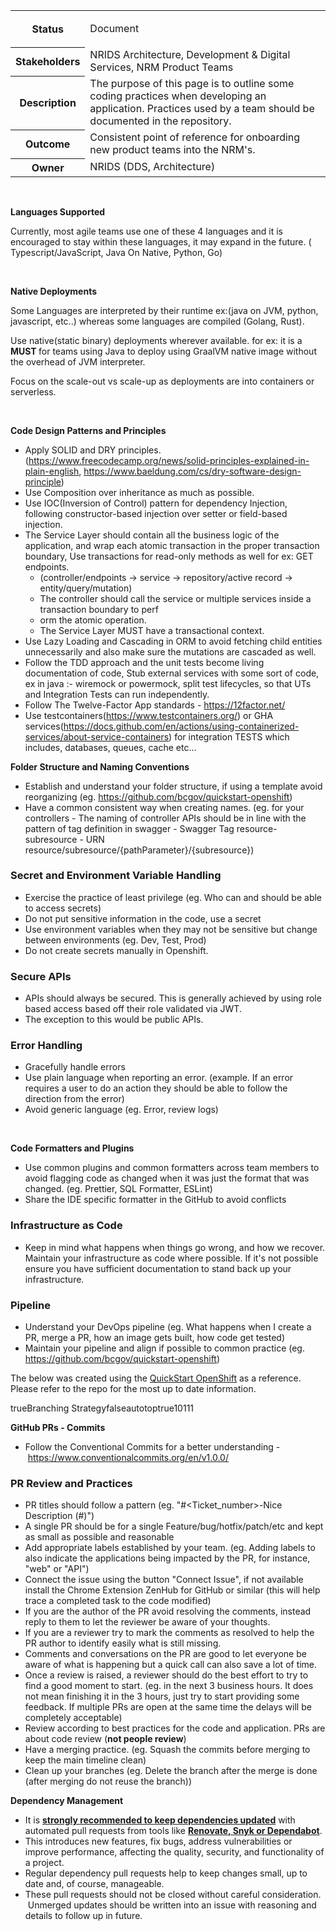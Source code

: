 <table class="wrapped"><colgroup><col /><col /></colgroup><tbody><tr><th>Status</th><td><div class="content-wrapper"><p>Document</p></div></td></tr><tr><th>Stakeholders</th><td>NRIDS Architecture, Development &amp; Digital Services, NRM Product Teams</td></tr><tr><th>Description</th><td>The purpose of this page is to outline some coding practices when developing an application. Practices used by a team should be documented in the repository.</td></tr><tr><th>Outcome</th><td>Consistent point of reference for onboarding new product teams into the NRM's.</td></tr><tr><th>Owner</th><td>NRIDS (DDS, Architecture)</td></tr></tbody></table><p><br /></p><p><strong>Languages Supported</strong></p><p>Currently, most agile teams use one of these 4 languages and it is encouraged to stay within these languages, it may expand in the future. ( Typescript/JavaScript, Java On Native, Python, <ac:inline-comment-marker ac:ref="caa2b41e-e793-4e43-81aa-ffda13c07472">Go</ac:inline-comment-marker>)</p><p><br /></p><p><strong>Native Deployments</strong></p><p>Some Languages are interpreted by their runtime ex:(java on JVM, python, javascript, etc..) whereas some languages are compiled (Golang, Rust).</p><p>Use native(static binary) deployments wherever available. for ex: it is a <strong>MUST </strong>for teams using Java to deploy using GraalVM native image without the overhead of JVM interpreter. </p><p>Focus on the scale-out vs scale-up as deployments are into containers or serverless.</p><p><br /></p><p><strong>Code Design Patterns and Principles</strong></p><ul><li>Apply SOLID and DRY principles. (<a href="https://www.freecodecamp.org/news/solid-principles-explained-in-plain-english/">https://www.freecodecamp.org/news/solid-principles-explained-in-plain-english</a>, <a href="https://www.baeldung.com/cs/dry-software-design-principle">https://www.baeldung.com/cs/dry-software-design-principle</a>)</li><li>Use Composition over inheritance as much as possible.</li><li>Use IOC(Inversion of Control) pattern for dependency Injection, following constructor-based injection over setter or field-based injection.</li><li>The Service Layer should contain all the business logic of the application, and wrap each atomic transaction in the proper transaction boundary, Use transactions for read-only methods as well for ex: GET endpoints.<ul><li>(controller/endpoints → service → repository/active record → entity/query/mutation)</li><li>The controller should call the service or multiple services inside a transaction boundary to perf</li><li>orm the atomic operation.</li><li>The Service Layer MUST have a transactional context.</li></ul></li><li>Use Lazy Loading and Cascading in ORM to avoid fetching child entities unnecessarily and also make sure the mutations are cascaded as well.</li><li>Follow the TDD approach and the unit tests become living documentation of code, Stub external services with some sort of code, ex in java :- wiremock or powermock, split test lifecycles, so that UTs and Integration Tests can run independently.</li><li>Follow The Twelve-Factor App standards -<span> </span><a class="external-link" href="https://12factor.net/" rel="nofollow">https://12factor.net/</a></li><li>Use testcontainers(<a href="https://www.testcontainers.org/">https://www.testcontainers.org/</a>) or GHA services(<a href="https://docs.github.com/en/actions/using-containerized-services/about-service-containers">https://docs.github.com/en/actions/using-containerized-services/about-service-containers</a>) for integration TESTS which includes, databases, queues, cache etc...</li></ul><p><strong>Folder Structure and Naming Conventions</strong></p><ul><li>Establish and understand your folder structure, if using a template avoid reorganizing (eg. <a href="https://github.com/bcgov/quickstart-openshift">https://github.com/bcgov/quickstart-openshift</a>)</li><li>Have a common consistent way when creating names. (eg. for your controllers - The naming of controller APIs should be in line with the pattern of tag definition in swagger - Swagger Tag resource-subresource - URN resource/subresource/{pathParameter}/{subresource})</li></ul><h3>Secret and Environment Variable Handling</h3><ul><li>Exercise the practice of least privilege (eg. Who can and should be able to access secrets) </li><li>Do not put sensitive information in the code, use a secret</li><li>Use environment variables when they may not be sensitive but change between environments (eg. Dev, Test, Prod)</li><li>Do not create secrets manually in Openshift.</li></ul><h3>Secure APIs</h3><ul><li>APIs should always be secured. This is generally achieved by using role based access based off their role validated via JWT.</li><li>The exception to this would be public APIs.</li></ul><h3>Error Handling</h3><ul><li>Gracefully handle errors</li><li>Use plain language when reporting an error. (example. If an error requires a user to do an action they should be able to follow the direction from the error)</li><li>Avoid generic language (eg. Error, review logs)</li></ul><p><br /></p><p><strong>Code Formatters and Plugins</strong></p><ul><li>Use common plugins and common formatters across team members to avoid flagging code as changed when it was just the format that was changed. (eg. Prettier, SQL Formatter, ESLint)</li><li>Share the IDE specific formatter in the GitHub to avoid conflicts</li></ul><h3>Infrastructure as Code</h3><ul><li>Keep in mind what happens when things go wrong, and how we recover. Maintain your infrastructure as code where possible. If it's not possible ensure you have sufficient documentation to stand back up your infrastructure.</li></ul><h3>Pipeline</h3><ul><li>Understand your DevOps pipeline (eg. What happens when I create a PR, merge a PR, how an image gets built, how code get tested)</li><li>Maintain your pipeline and align if possible to common practice (eg. <a href="https://github.com/bcgov/quickstart-openshift">https://github.com/bcgov/quickstart-openshift</a>)</li></ul><p><span style="letter-spacing: 0.0px;">The below was created using the </span><a class="external-link" href="https://github.com/bcgov/quickstart-openshift" rel="nofollow">QuickStart OpenShift</a><span style="letter-spacing: 0.0px;"> as a reference. Please refer to the repo for the most up to date information.</span></p><p><span style="letter-spacing: 0.0px;"><ac:structured-macro ac:name="drawio" ac:schema-version="1" ac:macro-id="d42cd46c-ee4c-46bb-a91b-c9155cf840b8"><ac:parameter ac:name="border">true</ac:parameter><ac:parameter ac:name="diagramName">Branching Strategy</ac:parameter><ac:parameter ac:name="simpleViewer">false</ac:parameter><ac:parameter ac:name="width" /><ac:parameter ac:name="links">auto</ac:parameter><ac:parameter ac:name="tbstyle">top</ac:parameter><ac:parameter ac:name="lbox">true</ac:parameter><ac:parameter ac:name="diagramWidth">1011</ac:parameter><ac:parameter ac:name="revision">1</ac:parameter><ac:parameter ac:name="" /></ac:structured-macro></span></p><p style="text-align: left;"><strong>GitHub PRs - Commits</strong></p><ul style="text-align: left;"><li>Follow the Conventional Commits for a better understanding -<span> </span><a class="external-link" href="https://www.conventionalcommits.org/en/v1.0.0/" rel="nofollow">https://www.conventionalcommits.org/en/v1.0.0/</a></li></ul><h3>PR Review and Practices</h3><ul><li>PR titles should follow a pattern (eg. &quot;#&lt;Ticket_number&gt;-Nice Description (#)&quot;)</li><li>A single PR should be for a single Feature/bug/hotfix/patch/etc and kept as small as possible and reasonable</li><li>Add appropriate labels established by your team. (eg. Adding labels to also indicate the applications being impacted by the PR, for instance, &quot;web&quot; or &quot;API&quot;)</li><li>Connect the issue using the button &quot;Connect Issue&quot;, if not available install the Chrome Extension<span> </span><a href="https://chrome.google.com/webstore/detail/zenhub-for-github/ogcgkffhplmphkaahpmffcafajaocjbd" style="text-decoration: none;" rel="nofollow">ZenHub for GitHub</a><span> </span>or similar (this will help trace a completed task to the code modified)</li><li>If you are the author of the PR avoid resolving the comments, instead reply to them to let the reviewer be aware of your thoughts.</li><li>If you are a reviewer try to mark the comments as resolved to help the PR author to identify easily what is still missing.</li><li>Comments and conversations on the PR are good to let everyone be aware of what is happening but a quick call can also save a lot of time.</li><li>Once a review is raised, a reviewer should do the best effort to try to find a good moment to start. (eg. in the next 3 business hours. It does not mean finishing it in the 3 hours, just try to start providing some feedback. If multiple PRs are open at the same time the delays will be completely acceptable)</li><li>Review according to best practices for the code and application. PRs are about code review (<strong>not people review</strong>)</li><li>Have a merging practice. (eg. Squash the commits before merging to keep the main timeline clean)</li><li>Clean up your branches (eg. Delete the branch after the merge is done (after merging<span> </span>do not reuse the branch))</li></ul><p><strong>Dependency Management</strong></p><ul><li>It is <u><strong>strongly recommended to keep dependencies updated</strong></u> with automated pull requests from tools like <u><strong>Renovate, Snyk or Dependabot</strong></u>.</li><li>This introduces new features, fix bugs, address vulnerabilities or improve performance, affecting the quality, security, and functionality of a project.</li><li>Regular dependency pull requests help to keep changes small, up to date and, of course, manageable.</li><li>These pull requests should not be closed without careful consideration.  Unmerged updates should be written into an issue with reasoning and details to follow up in future.</li></ul><p><br /></p>